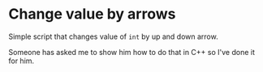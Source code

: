# Change value by arrows
Simple script that changes value of `int` by up and down arrow.

Someone has asked me to show him how to do that in C++ so I've done it for him.
